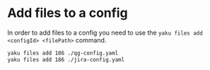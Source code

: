 <!--
SPDX-FileCopyrightText: 2024 grow platform GmbH

SPDX-License-Identifier: MIT
-->

# Add files to a config

In order to add files to a config you need to use the `yaku files add <configId> <filePath>` command.

```bash
yaku files add 186 ./qg-config.yaml
yaku files add 186 ./jira-config.yaml
```
